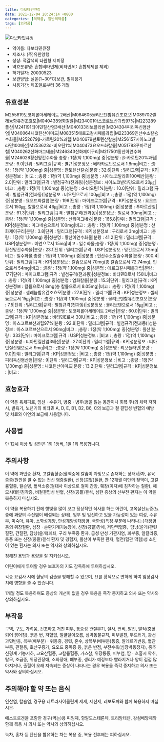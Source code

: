 ```yaml
---
title: 다보타민큐정
date: 2021-12-04 20:24:14 +0800
categories: [의약품, 일반의약품]
tags: [의약품]
---
```

![다보타민큐정](https://nedrug.mfds.go.kr/pbp/cmn/itemImageDownload/154601167157200099)

- 약이름: 다보타민큐정
- 제조사: (주)유한양행
- 성상: 적갈색의 타원형 제피정
- 약효분류명: 혼합비타민제(비타민AD 혼합제제를 제외)
- 허가일자: 20030523
- 보관방법: 실온(1~30℃)보관, 밀폐용기
- 사용기간: 제조일로부터 36 개월
## 유효성분
M255819토코페롤아세테이트 2배산|M084605몰리브덴함유건조효모|M089702셀레늄함유건조효모|M040438염화칼륨|M234001아스코르브산과립97%|M223289폴산|M241191티아민질산염3배산|M040133리보플라빈|M204304피리독신염산염|M040064니코틴산아미드|M083515에르고칼시페롤과립|M223369인산수소칼슘수화물|M252679β-카로틴20%과립|M040679판토텐산칼슘|M256157시아노코발라민100배산|M253623d-비오틴1%|M040473요오드화칼륨|M051783푸마르산철|M040262산화마그네슘|M246343산화제이구리|M217501황산아연수화물|M246028황산망간수화물
총량 : 1정(약 1,100mg) 중|성분명 : β-카로틴20%과립|분량 : 9.0|단위 : 밀리그램|규격 : 별규|성분정보 : 베타카로틴으로서 1.8mg|비고 : ;총량 : 1정(약 1,100mg) 중|성분명 : 판토텐산칼슘|분량 : 32.6|단위 : 밀리그램|규격 : KP|성분정보 : |비고 : ;총량 : 1정(약 1,100mg) 중|성분명 : 시아노코발라민100배산|분량 : 2.0|단위 : 밀리그램|규격 : 별첨규격(전과동)|성분정보 : 시아노코발라민으로서 20㎍|비고 : ;총량 : 1정(약 1,100mg) 중|성분명 : d-비오틴1%|분량 : 10.0|단위 : 밀리그램|규격 : 별첨규격(전과동)|성분정보 : 비오틴으로서 100㎍|비고 : ;총량 : 1정(약 1,100mg) 중|성분명 : 요오드화칼륨|분량 : 196|단위 : 마이크로그램|규격 : KP|성분정보 : 요오드로서 150㎍, 칼륨으로서 46㎍|비고 : ;총량 : 1정(약 1,100mg) 중|성분명 : 푸마르산철|분량 : 91.3|단위 : 밀리그램|규격 : 별첨규격(전과동)|성분정보 : 철로서 30mg|비고 : ;총량 : 1정(약 1,100mg) 중|성분명 : 산화마그네슘|분량 : 165.8|단위 : 밀리그램|규격 : KP|성분정보 : 마그네슘으로서 100mg|비고 : ;총량 : 1정(약 1,100mg) 중|성분명 : 산화제이구리|분량 : 3.8|단위 : 밀리그램|규격 : KP|성분정보 : 구리로서 3mg|비고 : ;총량 : 1정(약 1,100mg) 중|성분명 : 황산아연수화물|분량 : 41.2|단위 : 밀리그램|규격 : USP|성분정보 : 아연으로서 15mg|비고 : 일수화물;총량 : 1정(약 1,100mg) 중|성분명 : 황산망간수화물|분량 : 23.1|단위 : 밀리그램|규격 : USP|성분정보 : 망간으로서 7.5mg|비고 : 일수화물;총량 : 1정(약 1,100mg) 중|성분명 : 인산수소칼슘수화물|분량 : 300.4|단위 : 밀리그램|규격 : KP|성분정보 : 칼슘으로서 70mg(총 칼슘으로서 72.74mg), 인으로서 54mg|비고 : ;총량 : 1정(약 1,100mg) 중|성분명 : 에르고칼시페롤과립|분량 : 177|단위 : 마이크로그램|규격 : 별첨규격(전과동)|성분정보 : 비타민D로서 150IU|비고 : ;총량 : 1정(약 1,100mg) 중|성분명 : 염화칼륨|분량 : 15.3|단위 : 밀리그램|규격 : KP|성분정보 : 칼륨으로서 8mg(총 칼륨으로서 8.05mg)|비고 : ;총량 : 1정(약 1,100mg) 중|성분명 : 셀레늄함유건조효모|분량 : 27.8|단위 : 밀리그램|규격 : KP|성분정보 : 셀레늄으로서 15㎍|비고 : ;총량 : 1정(약 1,100mg) 중|성분명 : 몰리브덴함유건조효모|분량 : 7.5|단위 : 밀리그램|규격 : 별첨규격(전과동)|성분정보 : 몰리브덴으로서 15㎍|비고 : ;총량 : 1정(약 1,100mg) 중|성분명 : 토코페롤아세테이트 2배산|분량 : 60.0|단위 : 밀리그램|규격 : KP|성분정보 : 비타민E로서 30IU|비고 : ;총량 : 1정(약 1,100mg) 중|성분명 : 아스코르브산과립97%|분량 : 92.8|단위 : 밀리그램|규격 : 별첨규격(전과동)|성분정보 : 아스코르브산으로서 90mg|비고 : ;총량 : 1정(약 1,100mg) 중|성분명 : 폴산|분량 : 333|단위 : 마이크로그램|규격 : USP|성분정보 : |비고 : ;총량 : 1정(약 1,100mg) 중|성분명 : 티아민질산염3배산|분량 : 27.0|단위 : 밀리그램|규격 : KP|성분정보 : 티아민질산염으로서 9mg|비고 : ;총량 : 1정(약 1,100mg) 중|성분명 : 리보플라빈|분량 : 9.0|단위 : 밀리그램|규격 : KP|성분정보 : |비고 : ;총량 : 1정(약 1,100mg) 중|성분명 : 피리독신염산염|분량 : 9|단위 : 밀리그램|규격 : KP|성분정보 : |비고 : ;총량 : 1정(약 1,100mg) 중|성분명 : 니코틴산아미드|분량 : 13.2|단위 : 밀리그램|규격 : KP|성분정보 : |비고 :
## 효능효과
이 약은 육체피로, 임신ㆍ수유기, 병중ㆍ병후(병을 앓는 동안이나 회복 후)의 체력 저하 시, 발육기, 노년기의 비타민 A, D, E, B1, B2, B6, C의 보급과 철 결핍성 빈혈의 예방 및 치료와 아연의 보급에 사용합니다.

## 사용법
만 12세 이상 및 성인은 1회 1정씩, 1일 1회 복용합니다.

## 주의사항
이 약에 과민증 환자, 고칼슘혈증(혈액중에 칼슘이 과잉으로 존재하는 상태)환자, 유육종증(원인을 알 수 없는 전신 염증질환), 신장(콩팥)질환, 만 12개월 미만의 젖먹이, 고칼륨혈증, 윌슨병, 혈색소증(철대사 이상으로 철이 간장, 췌장(이자)에 침착하는 질환), 헤모시데린침착증, 비철결핍성 빈혈, 신장(콩팥)결석, 심한 증상의 신부전 환자는 이 약을 복용하지 마십시오.

이 약을 복용하기 전에 햇빛을 많이 보고 정상적인 식사를 하는 어린이, 고옥살산뇨증(뇨중에 과량의 수산염이 배설되는 상태), 임부 및 임신하고 있을 가능성이 있는 여성, 수유부, 미숙아, 유아, 소화성궤양, 만성궤양성대장염, 국한성(특정 부분에 나타나는)대장염 등의 위장질환, 심장ㆍ순환기계기능장애, 신장(콩팥)장애, 저단백혈증,  담낭(쓸개)관련질환, 간질환, 담낭(쓸개)폐쇄, 구리 부족증 환자, 급성 만성 기관지염, 폐부종, 알칼리증, 통풍 또는 신장(콩팥)결석 환자 및 경험자, 폴산이 부족한 환자, 혈전(혈관 막힘)성 소인이 있는 환자는 의사 또는 약사와 상의하십시오.

정해진 용법과 용량을 잘 지키십시오.

어린이에게 투여할 경우 보호자의 지도 감독하에 투여하십시오.

각종 요검사 시에 혈당의 검출을 방해할 수 있으며, 요를 황색으로 변하게 하여 임상검사치에 영향을 줄 수 있습니다.

1개월 정도 복용하여도 증상의 개선이 없을 경우 복용을 즉각 중지하고 의사 또는 약사와 상의하십시오.

## 부작용
구역, 구토, 가려움, 건조하고 거친 피부, 통증성 관절부기, 설사, 변비, 발진, 발적(충혈되어 붉어짐), 묽은 변, 저혈압, 얼굴달아오름, 심박동불규칙, 피부발진, 두드러기, 광선과민반응, 복부(배부분)ㆍ위통증, 경련, 혼수, 상복부(배부분)통증, 알레르기반응, 혈관부종, 관절통, 호산구증가, 요오드 중독증 등, 붉은 반점, 부전수축(심장박동정지), 중추신경계 기능저하, 고요산혈증, 고칼륨혈증, 가스참, 위장통증, 피부염, 땀ㆍ호흡시 악취, 탈모, 조급증, 위장관장애, 소화장애, 폐부종, 생리가 예정보다 빨라지거나 양이 점점 많아지거나, 출혈이 오래 지속되는 증상이 나타나는 경우 복용을 즉각 중지하고 의사 또는 약사와 상의하십시오.

## 주의해야 할 약 또는 음식
인산염, 칼슘염, 경구용 테트라사이클린계 제제, 제산제, 레보도파와 함께 복용하지 마십시오.

에스트로겐을 포함한 경구(먹는)용 피임제, 항알도스테론제, 트리암테렌, 강심배당체와 함께 복용 시 의사 또는 약사와 상의하십시오.

녹차, 홍차 등 탄닌을 함유하는 차는 복용 중, 복용 전후에는 피하십시오.


